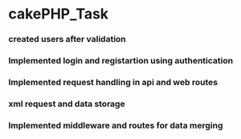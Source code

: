# cakePHP_Task 
### created users after validation
### Implemented login and registartion using authentication
### Implemented request handling in api and web routes
### xml request and data storage
### Implemented middleware and routes for data merging
